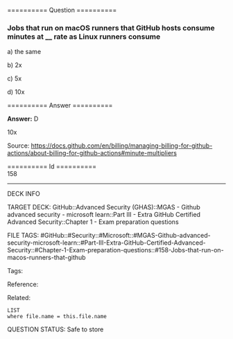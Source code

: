 ========== Question ==========  

### Jobs that run on macOS runners that GitHub hosts consume minutes at \_\_ rate as Linux runners consume

a) the same

b) 2x

c) 5x

d) 10x  

========== Answer ==========  

**Answer:** D

10x

Source: https://docs.github.com/en/billing/managing-billing-for-github-actions/about-billing-for-github-actions#minute-multipliers

========== Id ==========  
158

---

DECK INFO

TARGET DECK: GitHub::Advanced Security (GHAS)::MGAS - Github advanced security - microsoft learn::Part III - Extra GitHub Certified Advanced Security::Chapter 1 - Exam preparation questions

FILE TAGS: #GitHub::#Security::#Microsoft::#MGAS-Github-advanced-security-microsoft-learn::#Part-III-Extra-GitHub-Certified-Advanced-Security::#Chapter-1-Exam-preparation-questions::#158-Jobs-that-run-on-macos-runners-that-github

Tags:

Reference:

Related:

```dataview
LIST
where file.name = this.file.name
```

QUESTION STATUS: Safe to store
